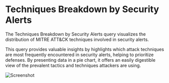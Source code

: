 # Techniques Breakdown by Security Alerts
The Techniques Breakdown by Security Alerts query visualizes the distribution of MITRE ATT&CK techniques involved in security alerts.

This query provides valuable insights by highlights which attack techniques are most frequently encountered in security alerts, helping to prioritize defenses. By presenting data in a pie chart, it offers an easily digestible view of the prevalent tactics and techniques attackers are using.

![Screenshot](https://github.com/user-attachments/assets/18d86597-4efd-4236-8728-869feda42117)
